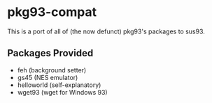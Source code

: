 # pkg93-compat
This is a port of all of (the now defunct) pkg93's packages to sus93.

## Packages Provided
* feh (background setter)
* gs45 (NES emulator)
* helloworld (self-explanatory)
* wget93 (wget for Windows 93)